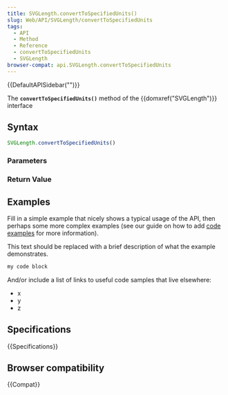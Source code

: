 ```yaml
---
title: SVGLength.convertToSpecifiedUnits()
slug: Web/API/SVGLength/convertToSpecifiedUnits
tags:
  - API
  - Method
  - Reference
  - convertToSpecifiedUnits
  - SVGLength
browser-compat: api.SVGLength.convertToSpecifiedUnits
---
```

{{DefaultAPISidebar("")}}

The **`convertToSpecifiedUnits()`** method of the {{domxref("SVGLength")}} interface 

## Syntax

```js
SVGLength.convertToSpecifiedUnits()
```

### Parameters



### Return Value



## Examples

Fill in a simple example that nicely shows a typical usage of the API, then perhaps some more complex examples (see our guide on how to add [code examples](/en-US/docs/MDN/Contribute/Structures/Code_examples) for more information).

This text should be replaced with a brief description of what the example demonstrates.

```js
my code block
```

And/or include a list of links to useful code samples that live elsewhere:

*   x
*   y
*   z

## Specifications

{{Specifications}}

## Browser compatibility

{{Compat}}

